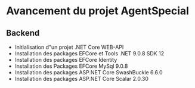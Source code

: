 # Avancement du projet AgentSpecial

## Backend
- Initialisation d"un projet .NET Core WEB-API
- Installation des packages EFCore et Tools .NET 9.0.8 SDK 12
- Installation des packages EFCore Identity 
- Installation des Packages EFCore MySql 9.0.8
- Installation des packages ASP.NET Core SwashBuckle 6.6.0
- Installation des packages ASP.NET Core Scalar 2.0.30